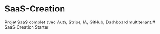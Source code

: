 # SaaS-Creation

Projet SaaS complet avec Auth, Stripe, IA, GitHub, Dashboard multitenant.# SaaS-Creation Starter
